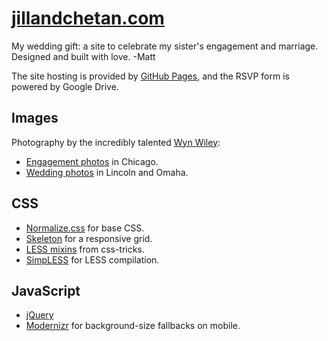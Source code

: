 [jillandchetan.com](http://jillandchetan.com)
=============================================

My wedding gift: a site to celebrate my sister's engagement and marriage. Designed and built with love. -Matt

The site hosting is provided by [GitHub Pages](https://github.com/mattrosno/jillandchetan/tree/gh-pages), and the RSVP form is powered by Google Drive.

Images
------

Photography by the incredibly talented [Wyn Wiley](http://www.wynwileyphotoblog.com):
* [Engagement photos](http://www.wynwileyphotoblog.com/2013/06/08/jill-chetan-engaged) in Chicago.
* [Wedding photos](http://www.wynwileyphotoblog.com/2013/11/29/chetan-jill-married-twice-2) in Lincoln and Omaha.

CSS
---

* [Normalize.css](http://necolas.github.io/normalize.css) for base CSS.
* [Skeleton](http://www.getskeleton.com) for a responsive grid.
* [LESS mixins](http://css-tricks.com/snippets/css/useful-css3-less-mixins) from css-tricks.
* [SimpLESS](http://wearekiss.com/simpless) for LESS compilation.

JavaScript
----------

* [jQuery](http://jquery.com)
* [Modernizr](http://modernizr.com) for background-size fallbacks on mobile.
